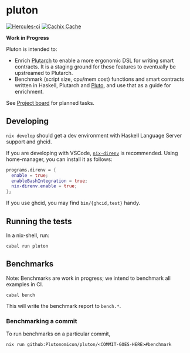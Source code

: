 # pluton

[![Hercules-ci][Herc badge]][Herc link]
[![Cachix Cache][Cachix badge]][Cachix link]

[Herc badge]: https://img.shields.io/badge/ci--by--hercules-green.svg
[Herc link]: https://hercules-ci.com/github/Plutonomicon/pluton
[Cachix badge]: https://img.shields.io/badge/cachix-public--plutonomicon-blue.svg
[Cachix link]: https://public-plutonomicon.cachix.org 

**Work in Progress**

Pluton is intended to:

- Enrich [Plutarch](https://github.com/Plutonomicon/plutarch) to enable a more ergonomic DSL for writing smart contracts. It is a staging ground for these features to eventually be upstreamed to Plutarch. 
- Benchmark (script size, cpu/mem cost) functions and smart contracts written in Haskell, Plutarch and [Pluto](https://github.com/Plutonomicon/pluto), and use that as a guide for enrichment.

See [Project board](https://github.com/orgs/Plutonomicon/projects/2/views/1) for planned tasks.

## Developing

`nix develop` should get a dev environment with Haskell Language Server support and ghcid.

If you are developing with VSCode, [`nix-direnv`](https://github.com/nix-community/nix-direnv) is recommended. Using home-manager, you can install it as follows:

```nix
programs.direnv = {
  enable = true;
  enableBashIntegration = true;
  nix-direnv.enable = true;
};
```

If you use ghcid, you may find `bin/{ghcid,test}` handy.

## Running the tests

In a nix-shell, run:

```
cabal run pluton
```

## Benchmarks

Note: Benchmarks are work in progress; we intend to benchmark all examples in CI.

```
cabal bench
```

This will write the benchmark report to `bench.*`.

### Benchmarking a commit

To run benchmarks on a particular commit,

```
nix run github:Plutonomicon/pluton/<COMMIT-GOES-HERE>#benchmark
```
